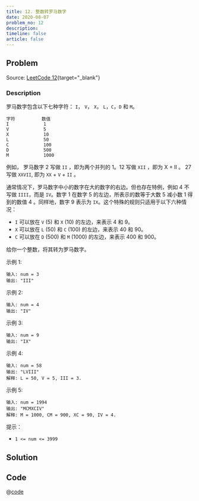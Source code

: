 ```yaml
---
title: 12. 整数转罗马数字
date: 2020-08-07
problem_no: 12
description: 
timeline: false
article: false
---
```


<!-- Description. -->

<!-- more -->

## Problem

Source: [LeetCode 12](https://leetcode-cn.com/problems/integer-to-roman/){target="_blank"}

### Description

罗马数字包含以下七种字符： `I`， `V`， `X`， `L`，`C`，`D` 和 `M`。

```text
字符          数值
I             1
V             5
X             10
L             50
C             100
D             500
M             1000
```

例如， 罗马数字 2 写做 `II` ，即为两个并列的 1。12 写做 `XII` ，即为 X + II 。 27 写做 `XXVII`, 即为 `XX` + `V` + `II` 。

通常情况下，罗马数字中小的数字在大的数字的右边。但也存在特例，例如 4 不写做 `IIII`，而是 `IV`。数字 1 在数字 5 的左边，所表示的数等于大数 5 减小数 1 得到的数值 4 。同样地，数字 9 表示为 `IX`。这个特殊的规则只适用于以下六种情况：

- `I` 可以放在 `V` (5) 和 `X` (10) 的左边，来表示 4 和 9。
- `X` 可以放在 `L` (50) 和 `C` (100) 的左边，来表示 40 和 90。
- `C` 可以放在 `D` (500) 和 `M` (1000) 的左边，来表示 400 和 900。

给你一个整数，将其转为罗马数字。

示例 1:

```text
输入: num = 3
输出: "III"
```

示例 2:

```text
输入: num = 4
输出: "IV"
```

示例 3:

```text
输入: num = 9
输出: "IX"
```

示例 4:

```text
输入: num = 58
输出: "LVIII"
解释: L = 50, V = 5, III = 3.
```

示例 5:

```text
输入: num = 1994
输出: "MCMXCIV"
解释: M = 1000, CM = 900, XC = 90, IV = 4.
```

提示：

- `1 <= num <= 3999`

## Solution

## Code

@[code](../../../../algorithm/code/leet-code/12-map.cpp)
